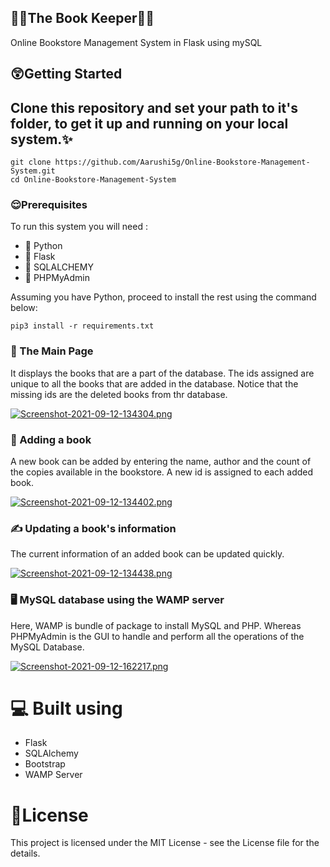 ## 📕📒The Book Keeper📗📘
Online Bookstore Management System in Flask using mySQL

## 😲Getting Started

## Clone this repository and set your path to it's folder, to get it up and running on your local system.✨

```
git clone https://github.com/Aarushi5g/Online-Bookstore-Management-System.git
cd Online-Bookstore-Management-System
```

### 😌Prerequisites

To run this system you will need :

- 📗 Python
- 📕 Flask
- 📘 SQLALCHEMY
- 📒 PHPMyAdmin

Assuming you have Python, proceed to install the rest using the command below:

```
pip3 install -r requirements.txt
```

### 🤩 The Main Page

It displays the books that are a part of the database. The ids assigned are unique to all the books that are added in the database. Notice that the missing ids are the deleted books from thr database.

[![Screenshot-2021-09-12-134304.png](https://i.postimg.cc/nh0b4h6X/Screenshot-2021-09-12-134304.png)](https://postimg.cc/fVtrZDWs)

### 📖 Adding a book

A new book can be added by entering the name, author and the count of the copies available in the bookstore. A new id is assigned to each added book.

[![Screenshot-2021-09-12-134402.png](https://i.postimg.cc/L8hvW4JY/Screenshot-2021-09-12-134402.png)](https://postimg.cc/Mn2yMSbq)

### ✍️ Updating a book's information

The current information of an added book can be updated quickly.

[![Screenshot-2021-09-12-134438.png](https://i.postimg.cc/65PCyrQq/Screenshot-2021-09-12-134438.png)](https://postimg.cc/XpwrPyd6)

### 🖥️ MySQL database using the WAMP server

Here, WAMP is bundle of package to install MySQL and PHP. Whereas PHPMyAdmin is the GUI to handle and perform all the operations of the MySQL Database.

[![Screenshot-2021-09-12-162217.png](https://i.postimg.cc/vThgM07m/Screenshot-2021-09-12-162217.png)](https://postimg.cc/PvLrQzRG)

# 💻 Built using
- Flask
- SQLAlchemy
- Bootstrap
- WAMP Server

# 📃License

This project is licensed under the MIT License - see the License file for the details.
